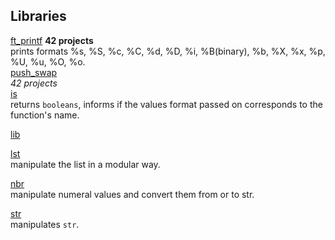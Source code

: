 

## Libraries

[ft_printf](https://github.com/spajeo/push_swap/tree/master/libft/ft_printf) __42 projects__   	   
	prints formats %s, %S, %c, %C, %d, %D, %i, %B(binary), %b, %X, %x, %p, %U, %u, %O, %o.   
[push_swap](https://github.com/spajeo/push_swap/tree/master/libft/push_swap)     	
	_42 projects_	
[is](https://github.com/spajeo/push_swap/tree/master/libft/is)     
  returns `booleans`, informs if the values format passed on corresponds to the function's name.

[lib](https://github.com/spajeo/push_swap/tree/master/libft/lib)     
  	

[lst](https://github.com/spajeo/push_swap/tree/master/libft/lst)         	
  	manipulate the list in a modular way.

[nbr](https://github.com/spajeo/push_swap/tree/master/libft/nbr)       	   
	manipulate numeral values and convert them from or to str.


[str](https://github.com/spajeo/push_swap/tree/master/libft/str)  	       
	manipulates `str`.

